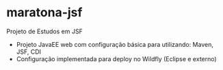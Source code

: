 # maratona-jsf
Projeto de Estudos em JSF

- Projeto JavaEE web com configuração básica para utilizando: Maven, JSF, CDI
- Configuração implementada para deploy no Wildfly (Eclipse e externo)
